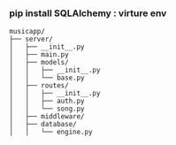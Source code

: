 ### pip install SQLAlchemy : virture env


```
musicapp/
├── server/
│   ├── __init__.py
│   ├── main.py
│   ├── models/
│   │   ├── __init__.py
│   │   └── base.py
│   ├── routes/
│   │   ├── __init__.py
│   │   ├── auth.py
│   │   └── song.py
│   ├── middleware/
│   ├── database/
│   │   └── engine.py

```